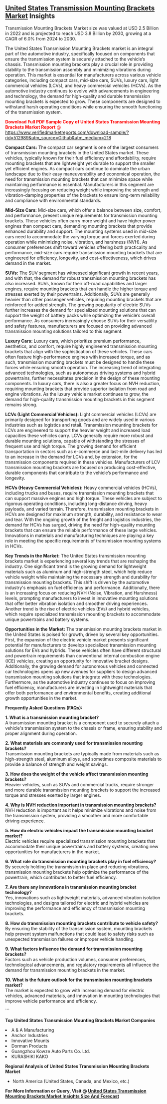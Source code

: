 <h2><a href="https://www.verifiedmarketreports.com/download-sample/?rid=512989&amp;utm_source=Github&amp;utm_medium=218" target="_blank">United States Transmission Mounting Brackets Market</a> Insights</h2><p>Transmission Mounting Brackets Market size was valued at USD 2.5 Billion in 2022 and is projected to reach USD 3.8 Billion by 2030, growing at a CAGR of 6.0% from 2024 to 2030.</p><p> <p>The United States Transmission Mounting Brackets market is an integral part of the automotive industry, specifically focused on components that ensure the transmission system is securely attached to the vehicle’s chassis. Transmission mounting brackets play a crucial role in providing stability to the transmission assembly and minimizing vibrations during operation. This market is essential for manufacturers across various vehicle categories, including compact cars, mid-size cars, SUVs, luxury cars, light commercial vehicles (LCVs), and heavy commercial vehicles (HCVs). As the automotive industry continues to evolve with advancements in engineering and technology, the demand for high-quality and durable transmission mounting brackets is expected to grow. These components are designed to withstand harsh operating conditions while ensuring the smooth functioning of the transmission system. <p><span class=""><span style="color: #ff0000;"><strong>Download Full PDF Sample Copy of United States Transmission Mounting Brackets Market Report</strong> @ </span><a href="https://www.verifiedmarketreports.com/download-sample/?rid=512989&amp;utm_source=Github&amp;utm_medium=218" target="_blank">https://www.verifiedmarketreports.com/download-sample/?rid=512989&amp;utm_source=Github&amp;utm_medium=218</a></span></p></p> <p><strong>Compact Cars:</strong> The compact car segment is one of the largest consumers of transmission mounting brackets in the United States market. These vehicles, typically known for their fuel efficiency and affordability, require mounting brackets that are lightweight yet durable to support the smaller yet efficient engines. As compact cars continue to dominate the urban landscape due to their easy maneuverability and economical operation, the need for transmission mounting brackets that can minimize space while maintaining performance is essential. Manufacturers in this segment are increasingly focusing on reducing weight while improving the strength and vibration-damping properties of the brackets to ensure long-term reliability and compliance with environmental standards. <p><strong>Mid-Size Cars:</strong> Mid-size cars, which offer a balance between size, comfort, and performance, present unique requirements for transmission mounting brackets. These vehicles often carry more weight and have higher power engines than compact cars, demanding mounting brackets that provide enhanced durability and support. The mounting systems used in mid-size cars need to accommodate the varying torque and forces exerted during operation while minimizing noise, vibration, and harshness (NVH). As consumer preferences shift toward vehicles offering both practicality and performance, mid-size cars require transmission mounting brackets that are engineered for efficiency, longevity, and cost-effectiveness, which drives demand in the market. <p><strong>SUVs:</strong> The SUV segment has witnessed significant growth in recent years, and with that, the demand for robust transmission mounting brackets has also increased. SUVs, known for their off-road capabilities and larger engines, require mounting brackets that can handle the higher torque and stresses exerted by their powertrains. Additionally, SUVs are generally heavier than other passenger vehicles, requiring mounting brackets that are reinforced for added strength. The growing popularity of electric SUVs further increases the demand for specialized mounting solutions that can support the weight of battery packs while optimizing the vehicle’s overall performance. As consumers increasingly choose SUVs for their versatility and safety features, manufacturers are focused on providing advanced transmission mounting solutions tailored to this segment. <p><strong>Luxury Cars:</strong> Luxury cars, which prioritize premium performance, aesthetics, and comfort, require highly engineered transmission mounting brackets that align with the sophistication of these vehicles. These cars often feature high-performance engines with increased torque, and as such, transmission mounting brackets must be designed to handle these forces while ensuring smooth operation. The increasing trend of integrating advanced technologies, such as autonomous driving systems and hybrid powertrains, further necessitates precision in the design of these mounting components. In luxury cars, there is also a greater focus on NVH reduction, requiring mounting brackets that provide superior isolation from road and engine vibrations. As the luxury vehicle market continues to grow, the demand for high-quality transmission mounting brackets in this segment remains strong. <p><strong>LCVs (Light Commercial Vehicles):</strong> Light commercial vehicles (LCVs) are primarily designed for transporting goods and are widely used in various industries such as logistics and retail. Transmission mounting brackets for LCVs are engineered to support the heavier weight and increased load capacities these vehicles carry. LCVs generally require more robust and durable mounting solutions, capable of withstanding the stresses of frequent use and high torque. The growing demand for efficient transportation in sectors such as e-commerce and last-mile delivery has led to an increase in the demand for LCVs and, by extension, for the transmission components required in these vehicles. Manufacturers of LCV transmission mounting brackets are focused on producing cost-effective, durable components that contribute to the vehicle’s performance and longevity. <p><strong>HCVs (Heavy Commercial Vehicles):</strong> Heavy commercial vehicles (HCVs), including trucks and buses, require transmission mounting brackets that can support massive engines and high torque. These vehicles are subject to rigorous operating conditions, including long-distance driving, heavy payloads, and varied terrain. Therefore, transmission mounting brackets in HCVs are designed for maximum strength, durability, and resistance to wear and tear. With the ongoing growth of the freight and logistics industries, the demand for HCVs has surged, driving the need for high-quality mounting brackets that can ensure the reliable performance of these large vehicles. Innovations in materials and manufacturing techniques are playing a key role in meeting the specific requirements of transmission mounting systems in HCVs. <p><strong>Key Trends in the Market:</strong> The United States transmission mounting brackets market is experiencing several key trends that are reshaping the industry. One significant trend is the growing demand for lightweight materials such as aluminum and high-strength steel, which help reduce vehicle weight while maintaining the necessary strength and durability for transmission mounting brackets. This shift is driven by the automotive industry's emphasis on fuel efficiency and performance. Additionally, there is an increasing focus on reducing NVH (Noise, Vibration, and Harshness) levels, prompting manufacturers to invest in innovative mounting solutions that offer better vibration isolation and smoother driving experiences. Another trend is the rise of electric vehicles (EVs) and hybrid vehicles, which require specialized transmission mounting brackets to accommodate unique powertrains and battery systems. <p><strong>Opportunities in the Market:</strong> The transmission mounting brackets market in the United States is poised for growth, driven by several key opportunities. First, the expansion of the electric vehicle market presents significant potential for manufacturers to develop specialized transmission mounting solutions for EVs and hybrids. These vehicles often have different structural and powertrain requirements than conventional internal combustion engine (ICE) vehicles, creating an opportunity for innovative bracket designs. Additionally, the growing demand for autonomous vehicles and connected car technologies opens up new avenues for suppliers to design advanced transmission mounting solutions that integrate with these technologies. Furthermore, as the automotive industry continues to focus on improving fuel efficiency, manufacturers are investing in lightweight materials that offer both performance and environmental benefits, creating additional growth opportunities in the market. <p><p><strong>Frequently Asked Questions (FAQs):</strong></p> <p><strong>1. What is a transmission mounting bracket?</strong><br>A transmission mounting bracket is a component used to securely attach a vehicle's transmission system to the chassis or frame, ensuring stability and proper alignment during operation.</p> <p><strong>2. What materials are commonly used for transmission mounting brackets?</strong><br>Transmission mounting brackets are typically made from materials such as high-strength steel, aluminum alloys, and sometimes composite materials to provide a balance of strength and weight savings.</p> <p><strong>3. How does the weight of the vehicle affect transmission mounting brackets?</strong><br>Heavier vehicles, such as SUVs and commercial trucks, require stronger and more durable transmission mounting brackets to support the increased torque and stresses exerted by larger engines.</p> <p><strong>4. Why is NVH reduction important in transmission mounting brackets?</strong><br>NVH reduction is important as it helps minimize vibrations and noise from the transmission system, providing a smoother and more comfortable driving experience.</p> <p><strong>5. How do electric vehicles impact the transmission mounting bracket market?</strong><br>Electric vehicles require specialized transmission mounting brackets that accommodate their unique powertrains and battery systems, creating new opportunities for manufacturers in the market.</p> <p><strong>6. What role do transmission mounting brackets play in fuel efficiency?</strong><br>By securely holding the transmission in place and reducing vibrations, transmission mounting brackets help optimize the performance of the powertrain, which contributes to better fuel efficiency.</p> <p><strong>7. Are there any innovations in transmission mounting bracket technology?</strong><br>Yes, innovations such as lightweight materials, advanced vibration isolation technologies, and designs tailored for electric and hybrid vehicles are improving the performance and efficiency of transmission mounting brackets.</p> <p><strong>8. How do transmission mounting brackets contribute to vehicle safety?</strong><br>By ensuring the stability of the transmission system, mounting brackets help prevent system malfunctions that could lead to safety risks such as unexpected transmission failures or improper vehicle handling.</p> <p><strong>9. What factors influence the demand for transmission mounting brackets?</strong><br>Factors such as vehicle production volumes, consumer preferences, technological advancements, and regulatory requirements all influence the demand for transmission mounting brackets in the market.</p> <p><strong>10. What is the future outlook for the transmission mounting brackets market?</strong><br>The market is expected to grow with increasing demand for electric vehicles, advanced materials, and innovation in mounting technologies that improve vehicle performance and efficiency.</p> ```</p><p><strong>Top United States Transmission Mounting Brackets Market Companies</strong></p><div data-test-id=""><p><li>A & A Manufacturing</li><li> Anchor Industries</li><li> Innovative Mounts</li><li> Dorman Products</li><li> Guangzhou Kowze Auto Parts Co. Ltd.</li><li> KURASHIKI KAKO</li></p><div><strong>Regional Analysis of&nbsp;United States Transmission Mounting Brackets Market</strong></div><ul><li dir="ltr"><p dir="ltr">North America&nbsp;(United States, Canada, and Mexico, etc.)</p></li></ul><p><strong>For More Information or Query, Visit @&nbsp;</strong><strong><a href="https://www.verifiedmarketreports.com/product/transmission-mounting-brackets-market-size-and-forecast/?utm_source=Github&amp;utm_medium=218" target="_blank">United States Transmission Mounting Brackets Market Insights Size And Forecast</a></strong></p></div>
